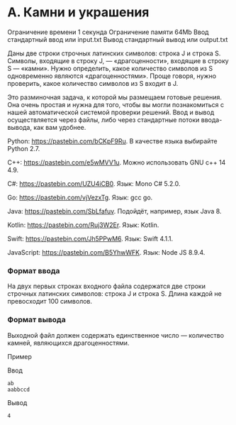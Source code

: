 # A. Камни и украшения
Ограничение времени 	1 секунда
Ограничение памяти 	64Mb
Ввод 	стандартный ввод или input.txt
Вывод 	стандартный вывод или output.txt


Даны две строки строчных латинских символов: строка J и строка S. Символы, входящие в строку J, — «драгоценности», входящие в строку S — «камни». Нужно определить, какое количество символов из S одновременно являются «драгоценностями». Проще говоря, нужно проверить, какое количество символов из S входит в J.

Это разминочная задача, к которой мы размещаем готовые решения. Она очень простая и нужна для того, чтобы вы могли познакомиться с нашей автоматической системой проверки решений. Ввод и вывод осуществляется через файлы, либо через стандартные потоки ввода-вывода, как вам удобнее.

Python: https://pastebin.com/bCKpF9Ru. В качестве языка выбирайте Python 2.7.

C++: https://pastebin.com/e5wMVV1u. Можно использовать GNU c++ 14 4.9.

C#: https://pastebin.com/UZU4iCB0. Язык: Mono C# 5.2.0.

Go: https://pastebin.com/vjVezxTg. Язык: gcc go.

Java: https://pastebin.com/SbLfafuv. Подойдёт, например, язык Java 8.

Kotlin: https://pastebin.com/Ruj3W2Er. Язык: Kotlin.

Swift: https://pastebin.com/Jh5PPwM6. Язык: Swift 4.1.1.

JavaScript: https://pastebin.com/B5YhwWFK. Язык: Node JS 8.9.4.

### Формат ввода
На двух первых строках входного файла содержатся две строки строчных латинских символов: строка J и строка S. Длина каждой не превосходит 100 символов.
### Формат вывода
Выходной файл должен содержать единственное число — количество камней, являющихся драгоценностями.

Пример

Ввод 	
```
ab
aabbccd
```
	
Вывод
```
4
```

